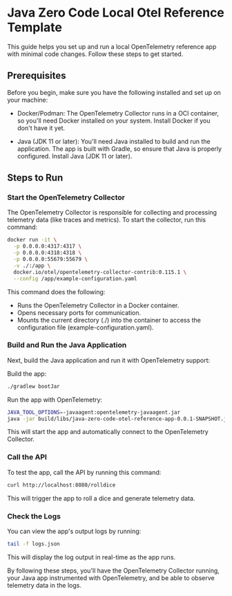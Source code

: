 # Java Zero Code Local Otel Reference Template

This guide helps you set up and run a local OpenTelemetry reference app with minimal code changes. Follow these steps to get started.

## Prerequisites

Before you begin, make sure you have the following installed and set up on your machine:

- Docker/Podman: The OpenTelemetry Collector runs in a OCI container, so you'll need Docker installed on your system. Install Docker if you don't have it yet.

- Java (JDK 11 or later): You'll need Java installed to build and run the application. The app is built with Gradle, so ensure that Java is properly configured. Install Java (JDK 11 or later).

## Steps to Run

### Start the OpenTelemetry Collector
The OpenTelemetry Collector is responsible for collecting and processing telemetry data (like traces and metrics). To start the collector, run this command:

```sh
docker run -it \
  -p 0.0.0.0:4317:4317 \
  -p 0.0.0.0:4318:4318 \
  -p 0.0.0.0:55679:55679 \
  -v ./:/app \
  docker.io/otel/opentelemetry-collector-contrib:0.115.1 \
  --config /app/example-configuration.yaml
```

This command does the following:
- Runs the OpenTelemetry Collector in a Docker container.
- Opens necessary ports for communication.
- Mounts the current directory (./) into the container to access the configuration file (example-configuration.yaml).

### Build and Run the Java Application

Next, build the Java application and run it with OpenTelemetry support:

Build the app:

```sh
./gradlew bootJar
```

Run the app with OpenTelemetry:

```sh
JAVA_TOOL_OPTIONS=-javaagent:opentelemetry-javaagent.jar
java -jar build/libs/java-zero-code-otel-reference-app-0.0.1-SNAPSHOT.jar
```

This will start the app and automatically connect to the OpenTelemetry Collector.

### Call the API
To test the app, call the API by running this command:

```sh
curl http://localhost:8080/rolldice
```

This will trigger the app to roll a dice and generate telemetry data.

### Check the Logs
You can view the app's output logs by running:

```sh
tail -f logs.json
```

This will display the log output in real-time as the app runs.

By following these steps, you'll have the OpenTelemetry Collector running, your Java app instrumented with OpenTelemetry, and be able to observe telemetry data in the logs.
